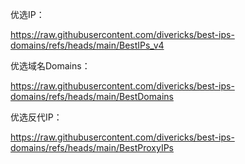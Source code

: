 优选IP：

https://raw.githubusercontent.com/divericks/best-ips-domains/refs/heads/main/BestIPs_v4

优选域名Domains：

https://raw.githubusercontent.com/divericks/best-ips-domains/refs/heads/main/BestDomains

优选反代IP：

https://raw.githubusercontent.com/divericks/best-ips-domains/refs/heads/main/BestProxyIPs
